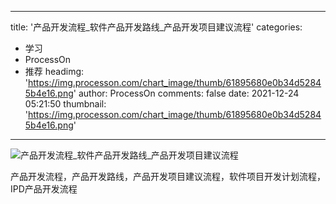 
---
title: '产品开发流程_软件产品开发路线_产品开发项目建议流程'
categories: 
 - 学习
 - ProcessOn
 - 推荐
headimg: 'https://img.processon.com/chart_image/thumb/61895680e0b34d52845b4e16.png'
author: ProcessOn
comments: false
date: 2021-12-24 05:21:50
thumbnail: 'https://img.processon.com/chart_image/thumb/61895680e0b34d52845b4e16.png'
---

<div>   
<img class="thumb" alt="产品开发流程_软件产品开发路线_产品开发项目建议流程" src="https://img.processon.com/chart_image/thumb/61895680e0b34d52845b4e16.png" referrerpolicy="no-referrer">
<p>产品开发流程，产品开发路线，产品开发项目建议流程，软件项目开发计划流程，IPD产品开发流程</p>  
</div>
            